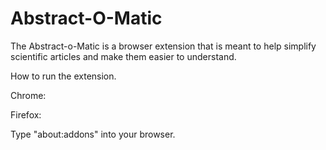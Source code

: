 # Abstract-O-Matic

The Abstract-o-Matic is a browser extension that is meant to help simplify scientific articles and make them easier to understand. 


How to run the extension.

Chrome:

Firefox:

Type "about:addons" into your browser. 